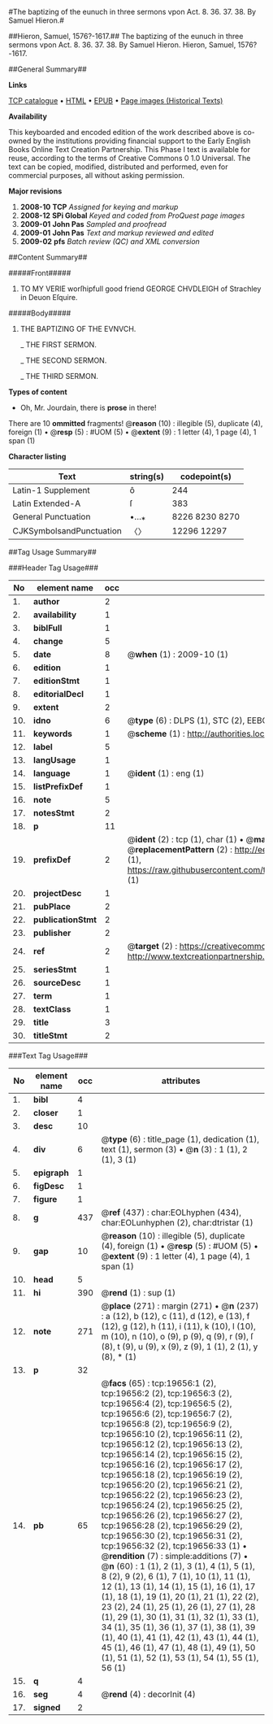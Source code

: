#The baptizing of the eunuch in three sermons vpon Act. 8. 36. 37. 38. By Samuel Hieron.#

##Hieron, Samuel, 1576?-1617.##
The baptizing of the eunuch in three sermons vpon Act. 8. 36. 37. 38. By Samuel Hieron.
Hieron, Samuel, 1576?-1617.

##General Summary##

**Links**

[TCP catalogue](http://www.ota.ox.ac.uk/tcp/)  • 
[HTML](http://tei.it.ox.ac.uk/tcp/Texts-HTML/free/A03/A03272.html)  • 
[EPUB](http://tei.it.ox.ac.uk/tcp/Texts-EPUB/free/A03/A03272.epub) • 
[Page images (Historical Texts)](https://data.historicaltexts.jisc.ac.uk/view?pubId=eebo-99854247e&pageId=eebo-99854247e-19656-1)

**Availability**

This keyboarded and encoded edition of the
	       work described above is co-owned by the institutions
	       providing financial support to the Early English Books
	       Online Text Creation Partnership. This Phase I text is
	       available for reuse, according to the terms of Creative
	       Commons 0 1.0 Universal. The text can be copied,
	       modified, distributed and performed, even for
	       commercial purposes, all without asking permission.

**Major revisions**

1. __2008-10__ __TCP__ *Assigned for keying and markup*
1. __2008-12__ __SPi Global__ *Keyed and coded from ProQuest page images*
1. __2009-01__ __John Pas__ *Sampled and proofread*
1. __2009-01__ __John Pas__ *Text and markup reviewed and edited*
1. __2009-02__ __pfs__ *Batch review (QC) and XML conversion*

##Content Summary##

#####Front#####

1. TO MY VERIE worſhipfull good friend GEORGE CHVDLEIGH of Strachley in Deuon Eſquire.

#####Body#####

1. THE BAPTIZING OF THE EVNVCH.

    _ THE FIRST SERMON.

    _ THE SECOND SERMON.

    _ THE THIRD SERMON.

**Types of content**

  * Oh, Mr. Jourdain, there is **prose** in there!

There are 10 **ommitted** fragments! 
 @__reason__ (10) : illegible (5), duplicate (4), foreign (1)  •  @__resp__ (5) : #UOM (5)  •  @__extent__ (9) : 1 letter (4), 1 page (4), 1 span (1)

**Character listing**


|Text|string(s)|codepoint(s)|
|---|---|---|
|Latin-1 Supplement|ô|244|
|Latin Extended-A|ſ|383|
|General Punctuation|•…⁎|8226 8230 8270|
|CJKSymbolsandPunctuation|〈〉|12296 12297|

##Tag Usage Summary##

###Header Tag Usage###

|No|element name|occ|attributes|
|---|---|---|---|
|1.|__author__|2||
|2.|__availability__|1||
|3.|__biblFull__|1||
|4.|__change__|5||
|5.|__date__|8| @__when__ (1) : 2009-10 (1)|
|6.|__edition__|1||
|7.|__editionStmt__|1||
|8.|__editorialDecl__|1||
|9.|__extent__|2||
|10.|__idno__|6| @__type__ (6) : DLPS (1), STC (2), EEBO-CITATION (1), PROQUEST (1), VID (1)|
|11.|__keywords__|1| @__scheme__ (1) : http://authorities.loc.gov/ (1)|
|12.|__label__|5||
|13.|__langUsage__|1||
|14.|__language__|1| @__ident__ (1) : eng (1)|
|15.|__listPrefixDef__|1||
|16.|__note__|5||
|17.|__notesStmt__|2||
|18.|__p__|11||
|19.|__prefixDef__|2| @__ident__ (2) : tcp (1), char (1)  •  @__matchPattern__ (2) : ([0-9\-]+):([0-9IVX]+) (1), (.+) (1)  •  @__replacementPattern__ (2) : http://eebo.chadwyck.com/downloadtiff?vid=$1&page=$2 (1), https://raw.githubusercontent.com/textcreationpartnership/Texts/master/tcpchars.xml#$1 (1)|
|20.|__projectDesc__|1||
|21.|__pubPlace__|2||
|22.|__publicationStmt__|2||
|23.|__publisher__|2||
|24.|__ref__|2| @__target__ (2) : https://creativecommons.org/publicdomain/zero/1.0/ (1), http://www.textcreationpartnership.org/docs/. (1)|
|25.|__seriesStmt__|1||
|26.|__sourceDesc__|1||
|27.|__term__|1||
|28.|__textClass__|1||
|29.|__title__|3||
|30.|__titleStmt__|2||


###Text Tag Usage###

|No|element name|occ|attributes|
|---|---|---|---|
|1.|__bibl__|4||
|2.|__closer__|1||
|3.|__desc__|10||
|4.|__div__|6| @__type__ (6) : title_page (1), dedication (1), text (1), sermon (3)  •  @__n__ (3) : 1 (1), 2 (1), 3 (1)|
|5.|__epigraph__|1||
|6.|__figDesc__|1||
|7.|__figure__|1||
|8.|__g__|437| @__ref__ (437) : char:EOLhyphen (434), char:EOLunhyphen (2), char:dtristar (1)|
|9.|__gap__|10| @__reason__ (10) : illegible (5), duplicate (4), foreign (1)  •  @__resp__ (5) : #UOM (5)  •  @__extent__ (9) : 1 letter (4), 1 page (4), 1 span (1)|
|10.|__head__|5||
|11.|__hi__|390| @__rend__ (1) : sup (1)|
|12.|__note__|271| @__place__ (271) : margin (271)  •  @__n__ (237) : a (12), b (12), c (11), d (12), e (13), f (12), g (12), h (11), i (11), k (10), l (10), m (10), n (10), o (9), p (9), q (9), r (9), ſ (8), t (9), u (9), x (9), z (9), 1 (1), 2 (1), y (8), * (1)|
|13.|__p__|32||
|14.|__pb__|65| @__facs__ (65) : tcp:19656:1 (2), tcp:19656:2 (2), tcp:19656:3 (2), tcp:19656:4 (2), tcp:19656:5 (2), tcp:19656:6 (2), tcp:19656:7 (2), tcp:19656:8 (2), tcp:19656:9 (2), tcp:19656:10 (2), tcp:19656:11 (2), tcp:19656:12 (2), tcp:19656:13 (2), tcp:19656:14 (2), tcp:19656:15 (2), tcp:19656:16 (2), tcp:19656:17 (2), tcp:19656:18 (2), tcp:19656:19 (2), tcp:19656:20 (2), tcp:19656:21 (2), tcp:19656:22 (2), tcp:19656:23 (2), tcp:19656:24 (2), tcp:19656:25 (2), tcp:19656:26 (2), tcp:19656:27 (2), tcp:19656:28 (2), tcp:19656:29 (2), tcp:19656:30 (2), tcp:19656:31 (2), tcp:19656:32 (2), tcp:19656:33 (1)  •  @__rendition__ (7) : simple:additions (7)  •  @__n__ (60) : 1 (1), 2 (1), 3 (1), 4 (1), 5 (1), 8 (2), 9 (2), 6 (1), 7 (1), 10 (1), 11 (1), 12 (1), 13 (1), 14 (1), 15 (1), 16 (1), 17 (1), 18 (1), 19 (1), 20 (1), 21 (1), 22 (2), 23 (2), 24 (1), 25 (1), 26 (1), 27 (1), 28 (1), 29 (1), 30 (1), 31 (1), 32 (1), 33 (1), 34 (1), 35 (1), 36 (1), 37 (1), 38 (1), 39 (1), 40 (1), 41 (1), 42 (1), 43 (1), 44 (1), 45 (1), 46 (1), 47 (1), 48 (1), 49 (1), 50 (1), 51 (1), 52 (1), 53 (1), 54 (1), 55 (1), 56 (1)|
|15.|__q__|4||
|16.|__seg__|4| @__rend__ (4) : decorInit (4)|
|17.|__signed__|2||
